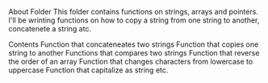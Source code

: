 About Folder
This folder contains functions on strings, arrays and pointers. I'll be wrinting functions on how to copy a string from one string to another, concatenete a string atc.

Contents
Function that concateneates two strings
Function that copies one string to another
Functions that compares two strings
Function that reverse the order of an array
Function that changes characters from lowercase to uppercase
Function that capitalize as string
etc.
